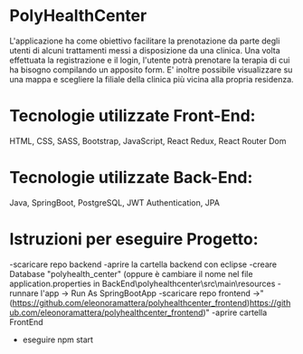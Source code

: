 # PolyHealthCenter
L'applicazione ha come obiettivo facilitare la prenotazione da parte degli utenti di alcuni trattamenti messi a disposizione da una clinica. 
Una volta effettuata la registrazione e il login, l'utente potrà prenotare la terapia di cui ha bisogno compilando un apposito form. 
E' inoltre possibile visualizzare su una mappa e scegliere la filiale della clinica più vicina alla propria residenza.

# Tecnologie utilizzate Front-End:
HTML, CSS, SASS, Bootstrap, JavaScript, React Redux, React Router Dom
# Tecnologie utilizzate Back-End:
Java, SpringBoot, PostgreSQL, JWT Authentication, JPA

# Istruzioni per eseguire Progetto:
-scaricare repo backend
-aprire la cartella backend con eclipse
-creare Database "polyhealth_center" (oppure è cambiare il nome nel file application.properties in BackEnd\polyhealthcenter\src\main\resources
-runnare l'app -> Run As SpringBootApp
-scaricare repo frontend ->"(https://github.com/eleonoramattera/polyhealthcenter_frontend)https://github.com/eleonoramattera/polyhealthcenter_frontend)"
-aprire cartella FrontEnd
- eseguire npm start


